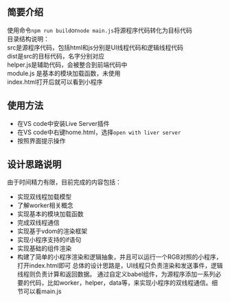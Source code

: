 ## 简要介绍
使用命令`npm run build`or`node main.js`将源程序代码转化为目标代码  
目录结构说明：  
src是源程序代码，包括html和js分别是UI线程代码和逻辑线程代码  
dist是src的目标代码，名字分别对应  
helper.js是辅助代码，会被整合到前端代码中  
module.js 是基本的模块加载函数，未使用  
index.html打开后就可以看到小程序  
## 使用方法
* 在VS code中安装Live Server插件
* 在VS code中右键home.html，选择`open with liver server`
* 按照界面提示操作

## 设计思路说明
由于时间精力有限，目前完成的内容包括：
* 实现双线程加载模型
* 了解worker相关概念
* 实现基本的模块加载函数
* 完成双线程通信
* 实现基于vdom的渲染框架
* 实现小程序支持的if语句
* 实现基础的组件渲染
* 构建了简单的小程序渲染和逻辑抽象，并且可以运行一个RGB对照的小程序，打开index.html即可
总体的设计思路是，UI线程只负责渲染和发送事件，逻辑线程则负责计算和返回数据。
通过自定义babel组件，为源程序添加一系列必要的代码，比如worker，helper，data等，来实现小程序的双线程通信。细节可以看main.js